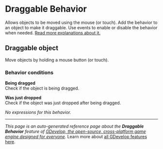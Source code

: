 # Draggable Behavior

Allows objects to be moved using the mouse (or touch). Add the behavior to an object to make it draggable. Use events to enable or disable the behavior when needed. [Read more explanations about it.](https://wiki.gdevelop.io/gdevelop5/behaviors/draggable)



## Draggable object 

Move objects by holding a mouse button (or touch). 

### Behavior conditions

**Being dragged**  
Check if the object is being dragged.

**Was just dropped**  
Check if the object was just dropped after being dragged.

_No expressions for this behavior._


---
*This page is an auto-generated reference page about the **Draggable Behavior** feature of [GDevelop, the open-source, cross-platform game engine designed for everyone](https://gdevelop.io/).* Learn more about [all GDevelop features here](/gdevelop5/all-features).